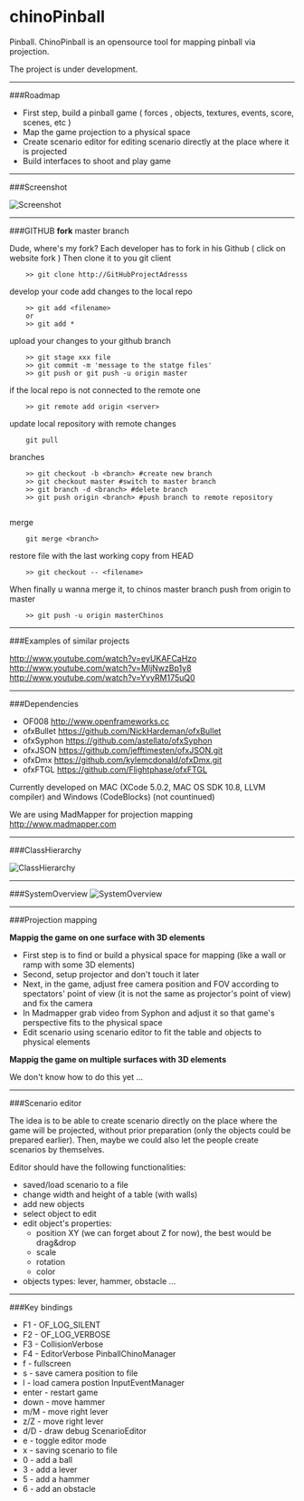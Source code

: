 chinoPinball
============

Pinball. ChinoPinball is an opensource tool for mapping pinball via projection.

The project is under development.

***
###Roadmap

- First step, build a pinball game ( forces , objects, textures, events, score, scenes, etc )
- Map the game projection to a physical space
- Create scenario editor for editing scenario directly at the place where it is projected 
- Build interfaces to shoot and play game

***
###Screenshot

![Screenshot](/doc/screenshot.png)

***
###GITHUB 
**fork** master branch

Dude, where's my fork? 
Each developer has to fork in his Github ( click on website fork ) 
Then clone it to you git client
```
	>> git clone http://GitHubProjectAdresss
```	
develop your code
add changes to the local repo
```
	>> git add <filename>
	or
	>> git add *
```
upload your changes to your github branch
```
	>> git stage xxx file
	>> git commit -m 'message to the statge files'
	>> git push or git push -u origin master
```
if the local repo is not connected to the remote one
```
	>> git remote add origin <server>
```
update local repository with remote changes
```
	git pull
```
branches
```
	>> git checkout -b <branch> #create new branch
	>> git checkout master #switch to master branch
	>> git branch -d <branch> #delete branch
	>> git push origin <branch> #push branch to remote repository
	
```
merge
```
	git merge <branch>
```
restore file with the last working copy from HEAD
```
	>> git checkout -- <filename>
```
When finally
u wanna merge it, to chinos  master branch 
push from origin to master 	
```
	>> git push -u origin masterChinos
```

***
###Examples of similar projects

http://www.youtube.com/watch?v=eyUKAFCaHzo
http://www.youtube.com/watch?v=MljNwzBp1y8
http://www.youtube.com/watch?v=YvyRM175uQ0



***
###Dependencies

* OF008 http://www.openframeworks.cc 
* ofxBullet https://github.com/NickHardeman/ofxBullet
* ofxSyphon https://github.com/astellato/ofxSyphon
* ofxJSON https://github.com/jefftimesten/ofxJSON.git
* ofxDmx https://github.com/kylemcdonald/ofxDmx.git
* ofxFTGL https://github.com/Flightphase/ofxFTGL

Currently developed on MAC (XCode 5.0.2, MAC OS SDK 10.8, LLVM compiler) and Windows (CodeBlocks) (not countinued)

We are using MadMapper for projection mapping http://www.madmapper.com

***
###ClassHierarchy

![ClassHierarchy](/doc/ClassHierarchy.png)

***
###SystemOverview
![SystemOverview](/doc/ChinoPinballDeploymentDiagram.jpg)

***
###Projection mapping

**Mappig the game on one surface with 3D elements**

* First step is to find or build a physical space for mapping (like a wall or ramp with some 3D elements)
* Second, setup projector and don't touch it later
* Next, in the game, adjust free camera position and FOV according to spectators' point of view (it is not the same as projector's point of view) and fix the camera
* In Madmapper grab video from Syphon and adjust it so that game's perspective fits to the physical space
* Edit scenario using scenario editor to fit the table and objects to physical elements  

**Mappig the game on multiple surfaces with 3D elements**

We don't know how to do this yet ...


***
###Scenario editor

The idea is to be able to create scenario directly on the place where the game will be projected, without prior preparation (only the objects could be prepared earlier).
Then, maybe we could also let the people create scenarios by themselves. 

Editor should have the following functionalities:
* saved/load scenario to a file
* change width and height of a table (with walls)
* add new objects
* select object to edit
* edit object's properties:
	* position XY (we can forget about Z for now), the best would be drag&drop
	* scale
	* rotation
	* color
* objects types: lever, hammer, obstacle ...


***
###Key bindings

* F1 - OF_LOG_SILENT
* F2 - OF_LOG_VERBOSE
* F3 - CollisionVerbose
* F4 - EditorVerbose
PinballChinoManager
* f - fullscreen
* s - save camera position to file
* l - load camera postion
InputEventManager
* enter - restart game
* down - move hammer
* m/M - move right lever
* z/Z - move right lever
* d/D - draw debug
ScenarioEditor
* e - toggle editor mode
* x - saving scenario to file
* 0 - add a ball
* 3 - add a lever
* 5 - add a hammer
* 6 - add an obstacle